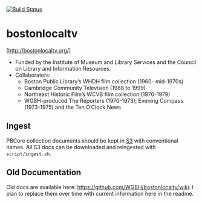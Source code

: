 [![Build Status](https://travis-ci.org/WGBH/bostonlocaltv.svg?branch=master)](https://travis-ci.org/WGBH/bostonlocaltv)

# bostonlocaltv

[http://bostonlocaltv.org/]

- Funded by the Institute of Museum and Library Services and the Council on Library and Information Resources. 
- Collaborators:
  - Boston Public Library’s WHDH film collection (1960- mid-1970s)
  - Cambridge Community Television (1988 to 1999)
  - Northeast Historic Film’s WCVB film collection (1970-1979)
  - WGBH-produced The Reporters (1970-1973), Evening Compass (1973-1975) and the Ten O’Clock News

## Ingest

PBCore collection documents should be kept in [S3](https://console.aws.amazon.com/s3/home?region=us-east-1#&bucket=bostonlocaltv.org&prefix=pbcore/)
with conventional names. All S3 docs can be downloaded and reingested with `script/ingest.sh`.

## Old Documentation

Old docs are available here: https://github.com/WGBH/bostonlocaltv/wiki.
I plan to replace them over time with current information here in the readme.
